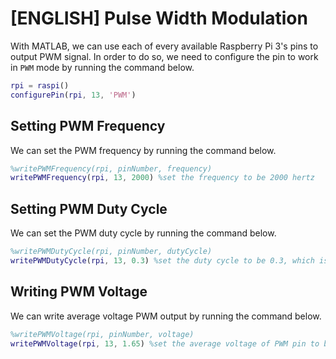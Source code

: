 # [ENGLISH] Pulse Width Modulation
With MATLAB, we can use each of every available Raspberry Pi 3's pins to output PWM signal. In order to do so, we need to configure the pin to work in ```PWM``` mode by running the command below.

```matlab
rpi = raspi()
configurePin(rpi, 13, 'PWM')
```

## Setting PWM Frequency
We can set the PWM frequency by running the command below.

```matlab
%writePWMFrequency(rpi, pinNumber, frequency)
writePWMFrequency(rpi, 13, 2000) %set the frequency to be 2000 hertz
```

## Setting PWM Duty Cycle
We can set the PWM duty cycle by running the command below.

```matlab
%writePWMDutyCycle(rpi, pinNumber, dutyCycle)
writePWMDutyCycle(rpi, 13, 0.3) %set the duty cycle to be 0.3, which is 30% of the square wave is high and the other 70% is low
```

## Writing PWM Voltage
We can write average voltage PWM output by running the command below.

```matlab
%writePWMVoltage(rpi, pinNumber, voltage)
writePWMVoltage(rpi, 13, 1.65) %set the average voltage of PWM pin to be 1.65, which is 50% duty cycle
```
